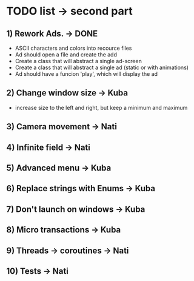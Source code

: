 # TODO list -> second part

## 1) Rework Ads. -> DONE
  - ASCII characters and colors into recource files 
  - Ad should open a file and create the add
  - Create a class that will abstract a single ad-screen
  - Create a class that will abstract a single ad (static or with animations)
  - Ad should have a funcion 'play', which will display the ad

## 2) Change window size -> Kuba
  - increase size to the left and right, but keep a minimum and maximum

## 3) Camera movement -> Nati

## 4) Infinite field -> Nati

## 5) Advanced menu -> Kuba

## 6) Replace strings with Enums -> Kuba

## 7) Don't launch on windows -> Kuba

## 8) Micro transactions -> Kuba

## 9) Threads -> coroutines -> Nati

## 10) Tests -> Nati
